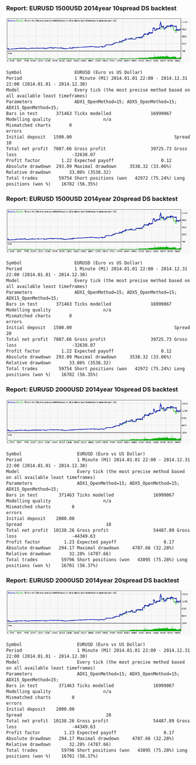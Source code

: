 
### Report: EURUSD 1500USD 2014year 10spread DS backtest

![EURUSD 1500USD 2014year 10spread DS backtest.txt](./EURUSD-1500USD-2014year-10spread-DS-backtest.gif)

    Symbol                    EURUSD (Euro vs US Dollar)
    Period                    1 Minute (M1) 2014.01.01 22:00 - 2014.12.31 22:00 (2014.01.01 - 2014.12.30)
    Model                     Every tick (the most precise method based on all available least timeframes)
    Parameters                ADX1_OpenMethod=15; ADX5_OpenMethod=15; ADX15_OpenMethod=15;
    Bars in test       371463 Ticks modelled               16999067 Modelling quality                    n/a
    Mismatched charts       0
    errors
    Initial deposit   1500.00                                       Spread                                10
    Total net profit  7087.66 Gross profit                 39725.73 Gross loss                     -32638.07
    Profit factor        1.22 Expected payoff                  0.12
    Absolute drawdown  293.09 Maximal drawdown     3538.32 (33.06%) Relative drawdown       33.06% (3538.32)
    Total trades        59754 Short positions (won   42972 (75.24%) Long positions (won %)    16782 (56.35%)

### Report: EURUSD 1500USD 2014year 20spread DS backtest

![EURUSD 1500USD 2014year 20spread DS backtest.txt](./EURUSD-1500USD-2014year-20spread-DS-backtest.gif)

    Symbol                    EURUSD (Euro vs US Dollar)
    Period                    1 Minute (M1) 2014.01.01 22:00 - 2014.12.31 22:00 (2014.01.01 - 2014.12.30)
    Model                     Every tick (the most precise method based on all available least timeframes)
    Parameters                ADX1_OpenMethod=15; ADX5_OpenMethod=15; ADX15_OpenMethod=15;
    Bars in test       371463 Ticks modelled               16999067 Modelling quality                    n/a
    Mismatched charts       0
    errors
    Initial deposit   1500.00                                       Spread                                20
    Total net profit  7087.66 Gross profit                 39725.73 Gross loss                     -32638.07
    Profit factor        1.22 Expected payoff                  0.12
    Absolute drawdown  293.09 Maximal drawdown     3538.32 (33.06%) Relative drawdown       33.06% (3538.32)
    Total trades        59754 Short positions (won   42972 (75.24%) Long positions (won %)    16782 (56.35%)

### Report: EURUSD 2000USD 2014year 10spread DS backtest

![EURUSD 2000USD 2014year 10spread DS backtest.txt](./EURUSD-2000USD-2014year-10spread-DS-backtest.gif)

    Symbol                     EURUSD (Euro vs US Dollar)
    Period                     1 Minute (M1) 2014.01.01 22:00 - 2014.12.31 22:00 (2014.01.01 - 2014.12.30)
    Model                      Every tick (the most precise method based on all available least timeframes)
    Parameters                 ADX1_OpenMethod=15; ADX5_OpenMethod=15; ADX15_OpenMethod=15;
    Bars in test        371463 Ticks modelled               16999067 Modelling quality                    n/a
    Mismatched charts        0
    errors
    Initial deposit    2000.00                                       Spread                                10
    Total net profit  10138.26 Gross profit                 54487.89 Gross loss                     -44349.63
    Profit factor         1.23 Expected payoff                  0.17
    Absolute drawdown   294.17 Maximal drawdown     4787.66 (32.28%) Relative drawdown       32.28% (4787.66)
    Total trades         59796 Short positions (won   43095 (75.28%) Long positions (won %)    16701 (56.37%)

### Report: EURUSD 2000USD 2014year 20spread DS backtest

![EURUSD 2000USD 2014year 20spread DS backtest.txt](./EURUSD-2000USD-2014year-20spread-DS-backtest.gif)

    Symbol                     EURUSD (Euro vs US Dollar)
    Period                     1 Minute (M1) 2014.01.01 22:00 - 2014.12.31 22:00 (2014.01.01 - 2014.12.30)
    Model                      Every tick (the most precise method based on all available least timeframes)
    Parameters                 ADX1_OpenMethod=15; ADX5_OpenMethod=15; ADX15_OpenMethod=15;
    Bars in test        371463 Ticks modelled               16999067 Modelling quality                    n/a
    Mismatched charts        0
    errors
    Initial deposit    2000.00                                       Spread                                20
    Total net profit  10138.26 Gross profit                 54487.89 Gross loss                     -44349.63
    Profit factor         1.23 Expected payoff                  0.17
    Absolute drawdown   294.17 Maximal drawdown     4787.66 (32.28%) Relative drawdown       32.28% (4787.66)
    Total trades         59796 Short positions (won   43095 (75.28%) Long positions (won %)    16701 (56.37%)
